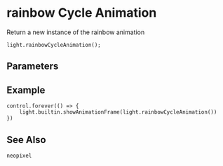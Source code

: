 # rainbow Cycle Animation

Return a new instance of the rainbow animation

```sig
light.rainbowCycleAnimation();
```

## Parameters


## Example

```blocks
control.forever(() => {
    light.builtin.showAnimationFrame(light.rainbowCycleAnimation())
})
```

## See Also

```package
neopixel
```

